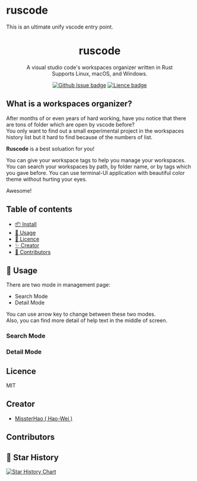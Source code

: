 # ruscode
This is an ultimate unify vscode entry point.

<div align="center">
  <h1>ruscode</h1>

  <p>
    A visual studio code's workspaces organizer written in Rust<br />Supports Linux, macOS, and Windows.
  </p>


  <p align="center">
    <a href="https://github.com/MissterHao/ruscode"><img
        src="https://img.shields.io/github/issues/MissterHao/ruscode?style=flat-square" alt="Github Issue badge" /></a>
    <a href="https://github.com/MissterHao/ruscode"><img
        src="https://img.shields.io/github/license/MissterHao/ruscode?style=flat-square" alt="Lience badge" /></a>
  </p>
</div>


## What is a workspaces organizer?

After months of or even years of hard working, have you notice that there are tons of folder which are open by vscode before?  
You only want to find out a small experimental project in the workspaces history list but it hard to find because of the numbers of list. 

**Ruscode** is a best soluation for you! 

You can give your workspace tags to help you manage your workspaces. 
You can search your workspaces by path, by folder name, or by tags which you gave before.
You can use terminal-UI application with beautiful color theme without hurting your eyes.

Awesome!

## Table of contents

- [📦 Install](#install)
- [🏹 Usage](#usage)
- [📜 Licence](#licence)
- [✨ Creator](#creator)
- [🌈 Contributors](#contributors)

## 🏹 Usage

There are two mode in management page:
+ Search Mode
+ Detail Mode

You can use arrow key to change between these two modes.  
Also, you can find more detail of help text in the middle of screen.
<!-- A GIF to explain how to change mode -->

### Search Mode

### Detail Mode


## Licence
MIT

## Creator
- [MissterHao ( Hao-Wei )](https://www.linkedin.com/in/hao-wei-li/)

## Contributors



## 🌟 Star History
[![Star History Chart](https://api.star-history.com/svg?repos=MissterHao/ruscode&type=Date)](https://star-history.com/#MissterHao/ruscode&Date)
